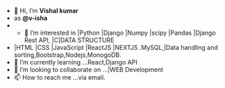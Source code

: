 - 👋 Hi, I’m **Vishal kumar** 
- as **@v-isha**
- - 👀 I’m interested in |Python |Django |Numpy |scipy |Pandas |Django Rest API, |C|DATA STRUCTURE
- |HTML |CSS  |JavaScript |ReactJS |NEXTJS .MySQL,|Data handling and sorting,Bootstrap,Nodejs,MonogoDB.
- 🌱 I’m currently learning ...React,Django API
- 💞️ I’m looking to collaborate on ...|WEB Development
- 📫 How to reach me ...via email.

<!---
v-isha/v-isha is a ✨ special ✨ repository because its `README.md` (this file) appears on your GitHub profile.
You can click the Preview link to take a look at your changes.
--->
